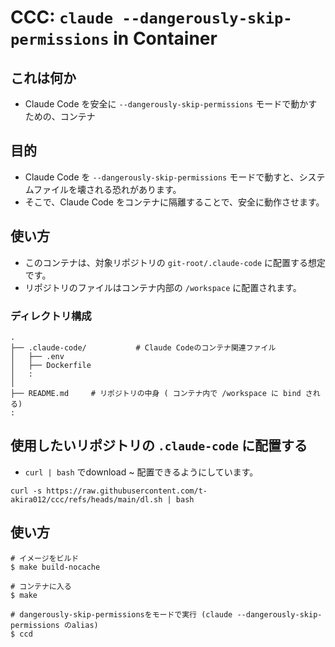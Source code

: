 # CCC: `claude --dangerously-skip-permissions` in Container

## これは何か

* Claude Code を安全に `--dangerously-skip-permissions` モードで動かすための、コンテナ

## 目的


* Claude Code を `--dangerously-skip-permissions` モードで動すと、システムファイルを壊される恐れがあります。
* そこで、Claude Code をコンテナに隔離することで、安全に動作させます。

## 使い方

* このコンテナは、対象リポジトリの `git-root/.claude-code` に配置する想定です。
* リポジトリのファイルはコンテナ内部の `/workspace` に配置されます。

### ディレクトリ構成

```
.
├── .claude-code/           # Claude Codeのコンテナ関連ファイル
│   ├── .env
│   ├── Dockerfile
│   :
│
├── README.md     # リポジトリの中身 ( コンテナ内で /workspace に bind される)
:
```

## 使用したいリポジトリの `.claude-code` に配置する

* `curl | bash` でdownload ~ 配置できるようにしています。

```
curl -s https://raw.githubusercontent.com/t-akira012/ccc/refs/heads/main/dl.sh | bash
```

## 使い方

```
# イメージをビルド
$ make build-nocache

# コンテナに入る
$ make

# dangerously-skip-permissionsをモードで実行 (claude --dangerously-skip-permissions のalias)
$ ccd
```
